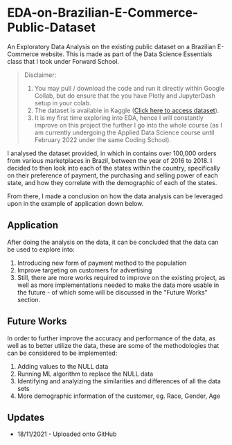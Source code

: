 # EDA-on-Brazilian-E-Commerce-Public-Dataset
An Exploratory Data Analysis on the existing public dataset on a Brazilian E-Commerce website. This is made as part of the Data Science Essentials class that I took under Forward School.

> Disclaimer:
> 1. You may pull / download the code and run it directly within Google Collab, but do ensure that the you have Plotly and JupyterDash setup in your colab.
> 2. The dataset is available in Kaggle ([Click here to access dataset](https://www.kaggle.com/olistbr/brazilian-ecommerce)).
> 3. It is my first time exploring into EDA, hence I will constantly improve on this project the further I go into the whole course (as I am currently undergoing the Applied Data Science course until February 2022 under the same Coding School).

I analysed the dataset provided, in which in contains over 100,000 orders from various marketplaces in Brazil, between the year of 2016 to 2018. I decided to then look into each of the states within the country, specifically on their preference of payment, the purchasing and selling power of each state, and how they correlate with the demographic of each of the states.

From there, I made a conclusion on how the data analysis can be leveraged upon in the example of application down below.

## Application
After doing the analysis on the data, it can be concluded that the data can be used to explore into:

1. Introducing new form of payment method to the population
2. Improve targeting on customers for advertising
3. Still, there are more works required to improve on the existing project, as well as more implementations needed to make the data more usable in the future - of which some will be discussed in the "Future Works" section.

## Future Works
In order to further improve the accuracy and performance of the data, as well as to better utilize the data, these are some of the methodologies that can be considered to be implemented:

1. Adding values to the NULL data
2. Running ML algorithm to replace the NULL data
3. Identifying and analyizing the similarities and differences of all the data sets
4. More demographic information of the customer, eg. Race, Gender, Age

## Updates
- 18/11/2021 - Uploaded onto GitHub
